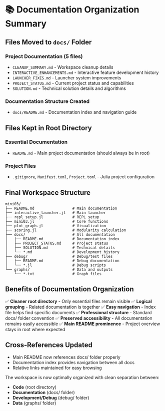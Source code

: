# 📚 Documentation Organization Summary

## Files Moved to `docs/` Folder

### Project Documentation (5 files)
- `CLEANUP_SUMMARY.md` - Workspace cleanup details
- `INTERACTIVE_ENHANCEMENTS.md` - Interactive feature development history  
- `LAUNCHER_FIXES.md` - Launcher system improvements
- `PROJECT_STATUS.md` - Current project status and capabilities
- `SOLUTION.md` - Technical solution details and algorithms

### Documentation Structure Created
- `docs/README.md` - Documentation index and navigation guide

## Files Kept in Root Directory

### Essential Documentation
- `README.md` - Main project documentation (should always be in root)

### Project Files
- `.gitignore`, `Manifest.toml`, `Project.toml` - Julia project configuration

## Final Workspace Structure

```
mini03/
├── README.md                 # Main documentation
├── interactive_launcher.jl   # Main launcher
├── repl_setup.jl             # REPL setup
├── mini03.jl                 # Core functions
├── plot_graph.jl             # Visualization
├── scoring.jl                # Modularity calculation
├── docs/                     # All documentation
│   ├── README.md             # Documentation index
│   ├── PROJECT_STATUS.md     # Project status
│   ├── SOLUTION.md           # Technical details
│   └── *.md                  # Development history
├── debug/                    # Debug/test files
│   ├── README.md             # Debug documentation
│   └── *.jl                  # Debug scripts
└── graphs/                   # Data and outputs
    └── *.txt                 # Graph files
```

## Benefits of Documentation Organization

✅ **Cleaner root directory** - Only essential files remain visible
✅ **Logical grouping** - Related documentation is together
✅ **Easy navigation** - Index file helps find specific documents
✅ **Professional structure** - Standard docs/ folder convention
✅ **Preserved accessibility** - All documentation remains easily accessible
✅ **Main README prominence** - Project overview stays in root where expected

## Cross-References Updated

- Main README now references docs/ folder properly
- Documentation index provides navigation between all docs
- Relative links maintained for easy browsing

The workspace is now optimally organized with clean separation between:
- **Code** (root directory)
- **Documentation** (docs/ folder) 
- **Development/Debug** (debug/ folder)
- **Data** (graphs/ folder)
